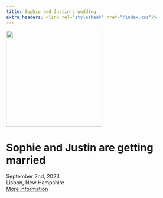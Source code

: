 ```yaml
---
title: Sophie and Justin's wedding
extra_headers: <link rel="stylesheet" href="/index.css"/>
---
```


<img src="/images/sj.jpeg" width="260"/>
<h1>Sophie and Justin are getting married</h1>
<div>September 2nd, 2023</div>
<div>Lisbon, New Hampshire</div>
<div><a href="/info.html">More information</a></div>
